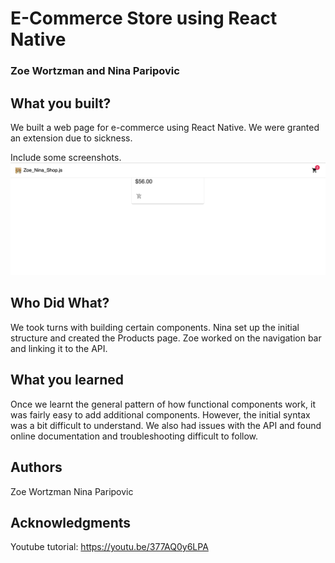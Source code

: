 # E-Commerce Store using React Native
### Zoe Wortzman and Nina Paripovic

## What you built? 

We built a web page for e-commerce using React Native. We were granted an extension due to sickness.

Include some screenshots.
![](store.png)

## Who Did What?

We took turns with building certain components. Nina set up the initial structure and created the Products page. Zoe worked on the navigation bar and linking it to the API.

## What you learned

Once we learnt the general pattern of how functional components work, it was fairly easy to add additional components. However, the initial syntax was a bit difficult to understand. We also had issues with the API and found online documentation and troubleshooting difficult to follow.

## Authors

Zoe Wortzman
Nina Paripovic

## Acknowledgments

Youtube tutorial: https://youtu.be/377AQ0y6LPA 
